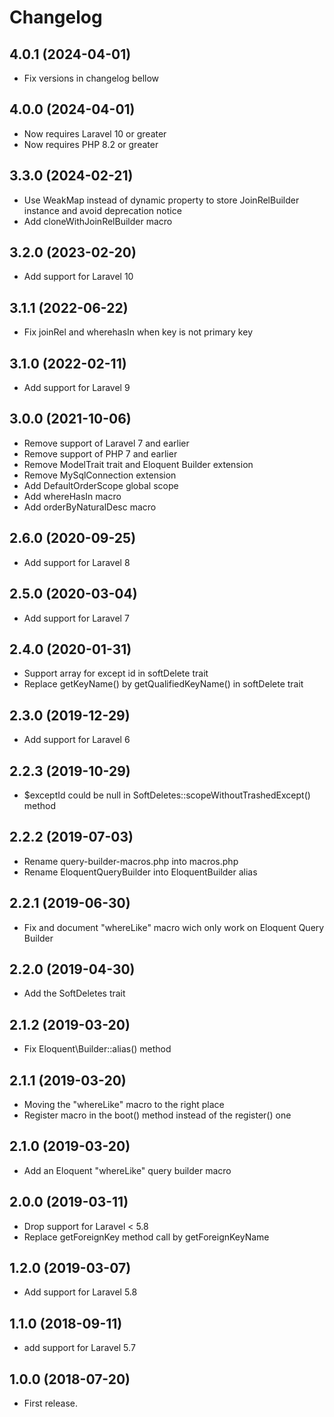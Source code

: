 Changelog
=========

4.0.1 (2024-04-01)
------------------

- Fix versions in changelog bellow

4.0.0 (2024-04-01)
------------------

- Now requires Laravel 10 or greater
- Now requires PHP 8.2 or greater

3.3.0 (2024-02-21)
------------------

- Use WeakMap instead of dynamic property to store JoinRelBuilder instance and avoid deprecation notice
- Add cloneWithJoinRelBuilder macro

3.2.0 (2023-02-20)
------------------

- Add support for Laravel 10

3.1.1 (2022-06-22)
------------------

- Fix joinRel and wherehasIn when key is not primary key

3.1.0 (2022-02-11)
------------------

- Add support for Laravel 9

3.0.0 (2021-10-06)
------------------

- Remove support of Laravel 7 and earlier
- Remove support of PHP 7 and earlier
- Remove ModelTrait trait and Eloquent Builder extension
- Remove MySqlConnection extension
- Add DefaultOrderScope global scope
- Add whereHasIn macro
- Add orderByNaturalDesc macro

2.6.0 (2020-09-25)
------------------

- Add support for Laravel 8

2.5.0 (2020-03-04)
------------------

- Add support for Laravel 7

2.4.0 (2020-01-31)
------------------

- Support array for except id in softDelete trait
- Replace getKeyName() by getQualifiedKeyName() in softDelete trait

2.3.0 (2019-12-29)
------------------

- Add support for Laravel 6

2.2.3 (2019-10-29)
------------------

- $exceptId could be null in SoftDeletes::scopeWithoutTrashedExcept() method

2.2.2 (2019-07-03)
------------------

- Rename query-builder-macros.php into macros.php
- Rename EloquentQueryBuilder into EloquentBuilder alias

2.2.1 (2019-06-30)
------------------

- Fix and document "whereLike" macro wich only work on Eloquent Query Builder

2.2.0 (2019-04-30)
------------------

- Add the SoftDeletes trait

2.1.2 (2019-03-20)
------------------

- Fix Eloquent\Builder::alias() method

2.1.1 (2019-03-20)
------------------

- Moving the "whereLike" macro to the right place
- Register macro in the boot() method instead of the register() one

2.1.0 (2019-03-20)
------------------

- Add an Eloquent "whereLike" query builder macro

2.0.0 (2019-03-11)
------------------

- Drop support for Laravel < 5.8
- Replace getForeignKey method call by getForeignKeyName

1.2.0 (2019-03-07)
------------------

- Add support for Laravel 5.8

1.1.0 (2018-09-11)
------------------

- add support for Laravel 5.7

1.0.0 (2018-07-20)
------------------

- First release.
